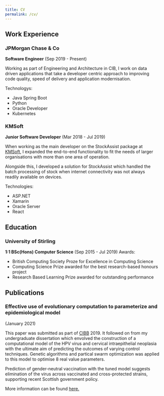 ```yaml
---
title: CV
permalink: /cv/
---
```


## Work Experience
### JPMorgan Chase & Co 
**Software Engineer** (Sep 2019 - Present)

Working as part of Engineering and Architecture in CIB, I work on data driven applications 
that take a developer centric approach to improving code quality, speed of delivery and application modernisation.

Technologys:
- Java Spring Boot
- Python
- Oracle Developer
- Kubernetes

### KMSoft 
**Junior Software Developer** (Mar 2018 - Jul 2019)

When working as the main developer on the StockAssist package at [KMSoft](https://www.kmsoft.co.uk/), I expanded the end-to-end functionality to fit the needs of larger
organisations with more than one area of operation. 

Alongside this, I developed a solution for StockAssist which handled the batch processing of stock
when internet connectivity was not always readily available on devices.

Technologies:
- ASP.NET
- Xamarin
- Oracle Server
- React

## Education
### University of Stirling
**1:1 BSc(Hons) Computer Science** (Sep 2015 - Jul 2019)
Awards:
- British Computing Society Proze for Excellence in Computing Science
- Computing Science Prize awarded for the best research-based honours project
- Research Based Learning Prize awarded for outstanding performance

## Publications
### Effective use of evolutionary computation to parameterize and epidemiological model
(January 2021)

This paper was submitted as part of [CIBB](https://en.wikipedia.org/wiki/International_Conference_on_Computational_Intelligence_Methods_for_Bioinformatics_and_Biostatistics) 2019. It followed on from my undergraduate dissertation which envolved the construction of
a computational model of the HPV virus and cervical intraepithelial neoplasia with the ultimate aim of predicting the outcomes of varying control techniques.
Genetic algorithms and partical swarm optimization was applied to this model to optimise 8 real value parameters.

Prediction of gender-neutral vaccination with the tuned model suggests elimination of the virus across vaccinated and cross-protected strains, supporting recent Scottish government policy.

More information can be found [here.](https://dspace.stir.ac.uk/handle/1893/31443#.X6fePCynyEc)